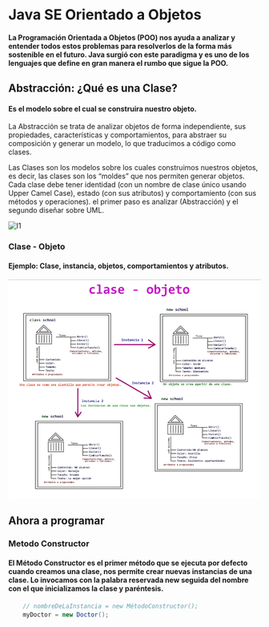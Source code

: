 # Java SE Orientado a Objetos

#### La Programación Orientada a Objetos (POO) nos ayuda a analizar y entender todos estos problemas para resolverlos de la forma más sostenible en el futuro. Java surgió con este paradigma y es uno de los lenguajes que define en gran manera el rumbo que sigue la POO.

## Abstracción: ¿Qué es una Clase?
#### Es el modelo sobre el cual se construira nuestro objeto. 

La Abstracción se trata de analizar objetos de forma independiente, sus propiedades, características y comportamientos, para abstraer su composición y generar un modelo, lo que traducimos a código como clases.

Las Clases son los modelos sobre los cuales construimos nuestros objetos, es decir, las clases son los “moldes” que nos permiten generar objetos. Cada clase debe tener identidad (con un nombre de clase único usando Upper Camel Case), estado (con sus atributos) y comportamiento (con sus métodos y operaciones). el primer paso es analizar (Abstracción) y el segundo diseñar sobre UML.

![I1](https://github.com/Dperezh02/Java/blob/master/Imagenes%20de%20referencia/Abstracci%C3%B3n.png)

### Clase - Objeto
#### Ejemplo: Clase, instancia, objetos, comportamientos y atributos.

![I1](https://github.com/Dperezh02/Java/blob/master/Imagenes%20de%20referencia/Clases-Objetos.png)

## Ahora a programar 
### Metodo Constructor 
#### El Método Constructor es el primer método que se ejecuta por defecto cuando creamos una clase, nos permite crear nuevas instancias de una clase. Lo invocamos con la palabra reservada new seguida del nombre con el que inicializamos la clase y paréntesis.

```java
	// nombreDeLaInstancia = new MétodoConstructor();
	myDoctor = new Doctor();
```